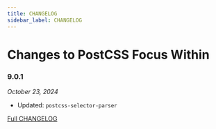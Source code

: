 ```yaml
---
title: CHANGELOG
sidebar_label: CHANGELOG
---
```

# Changes to PostCSS Focus Within

### 9.0.1

_October 23, 2024_

- Updated: `postcss-selector-parser`

[Full CHANGELOG](https://github.com/csstools/postcss-plugins/tree/main/plugins/postcss-focus-within/CHANGELOG.md)

